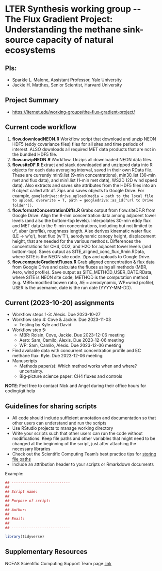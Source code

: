 # LTER Synthesis working group -- The Flux Gradient Project: Understanding the methane sink-source capacity of natural ecosystems


## PIs: 

- Sparkle L. Malone, Assistant Professor, Yale University
- Jackie H. Matthes, Senior Scientist, Harvard University


## Project Summary

- https://lternet.edu/working-groups/the-flux-gradient-project/

## Current code workflow

1. **flow.downloadNEON.R** Workflow script that download and unzip NEON HDF5 (eddy covariance files) files for all sites and time periods of interest. ALSO downloads all required MET data products that are not in the bundled HDF5 file.
2. **flow.unzipNEON.R** Workflow. Unzips all downloaded NEON data files.
3. **flow.siteDF.R** Extract and stack downloaded and unzipped data into R objects for each data averaging interval, saved in their own RData file. These are currently min9.list (9-min concentrations), min30.list (30-min met and flux data), and min1.list (1-min met data), WS2D (2D wind speed data). Also extracts and saves site attributes from the HDF5 files into an R object called attr.df. Zips and saves objects to Google Drive. For example, `googledrive::drive_upload(media = path to the local file to upload, overwrite = T, path = googledrive::as_id("url to Drive folder"))`.
4. **flow.formatConcentrationDiffs.R** Grabs output from flow.siteDF.R from Google Drive. Align the 9-min concentration data among adjacent tower levels (and also the bottom-top levels). Interpolates 30-min eddy flux and MET data to the 9-min concentrations, including but not limited to u*, ubar (profile), roughness length. Also derives kinematic water flux (LE -> w'q'), heat flux (w'T'), aerodynamic canopy height, displacement height, that are needed for the various methods. Differences the concentrations for CH4, CO2, and H2O for adjacent tower levels (and bottom-top). Saves output as SITE_aligned_conc_flux_9min.RData, where SITE is the NEON site code. Zips and uploads to Google Drive.
5. **flow.computeGradientFluxes.R** Grab aligned concentration & flux data from Google Drive and calculate the fluxes using all methods (MBR, Aero, wind profile). Save output as SITE_METHOD_USER_DATE.RData, where SITE is NEON site code, METHOD is the computation method (e.g. MBR=modified bowen ratio, AE = aerodynamic, WP=wind profile), USER is the username, date is the run date (YYYY-MM-DD).

## Current (2023-10-20) assignments
- Workflow steps 1-3: Alexis. Due 2023-10-27
- Workflow step 4: Cove & Jackie. Due 2023-11-03
    - Testing by Kyle and David
- Workflow step 5:
    - MBR: Roisin, Cove, Jackie. Due 2023-12-06 meeting
    - Aero: Sam, Camilo, Alexis. Due 2023-12-06 meeting
    - WP: Sam, Camilo, Alexis. Due 2023-12-06 meeting
- Find available data with concurrent concentration profile and EC methane flux: Kyle. Due 2023-12-06 meeting
- Manuscripts
    - Methods paper(s): Which method works when and where? uncertainty.
    - Big-picture science paper: CH4 fluxes and controls

**NOTE**: Feel free to contact Nick and Angel during their office hours for coding/git help

## Guidelines for sharing scripts

- All code should include sufficient annotation and documentation so that other users can understand and run the scripts 
- Use RStudio projects to manage working directory
- Write your scripts such that other users can run the code without modifications. Keep file paths and other variables that might need to be changed at the beginning of the script, just after attaching the necessary libraries
- Check out the Scientific Computing Team’s best practice tips for [storing file paths](https://nceas.github.io/scicomp.github.io/best_practices.html#file-paths)
- Include an attribution header to your scripts or Rmarkdown documents

Example:

```r
## ---------------------------
##
## Script name: 
##
## Purpose of script:
##
## Author: 
##
## Email: 
##
## ---------------------------

library(tidyverse)

```

## Supplementary Resources

NCEAS Scientific Computing Support Team page [link](https://nceas.github.io/scicomp.github.io)
